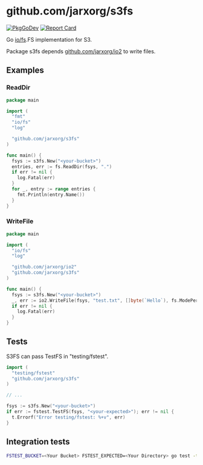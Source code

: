 # github.com/jarxorg/s3fs

[![PkgGoDev](https://pkg.go.dev/badge/github.com/jarxorg/s3fs)](https://pkg.go.dev/github.com/jarxorg/s3fs)
[![Report Card](https://goreportcard.com/badge/github.com/jarxorg/s3fs)](https://goreportcard.com/report/github.com/jarxorg/s3fs)

Go [io/fs](https://pkg.go.dev/io/fs).FS implementation for S3.

Package s3fs depends [github.com/jarxorg/io2](https://github.com/jarxorg/io2) to write files.

## Examples

### ReadDir

```go
package main

import (
  "fmt"
  "io/fs"
  "log"

  "github.com/jarxorg/s3fs"
)

func main() {
  fsys := s3fs.New("<your-bucket>")
  entries, err := fs.ReadDir(fsys, ".")
  if err != nil {
    log.Fatal(err)
  }
  for _, entry := range entries {
    fmt.Println(entry.Name())
  }
}
```

### WriteFile

```go
package main

import (
  "io/fs"
  "log"

  "github.com/jarxorg/io2"
  "github.com/jarxorg/s3fs"
)

func main() {
  fsys := s3fs.New("<your-bucket>")
  _, err := io2.WriteFile(fsys, "test.txt", []byte(`Hello`), fs.ModePerm)
  if err != nil {
    log.Fatal(err)
  }
}
```

## Tests

S3FS can pass TestFS in "testing/fstest".

```go
import (
  "testing/fstest"
  "github.com/jarxorg/s3fs"
)

// ...

fsys := s3fs.New("<your-bucket>")
if err := fstest.TestFS(fsys, "<your-expected>"); err != nil {
  t.Errorf("Error testing/fstest: %+v", err)
}
```

## Integration tests

```sh
FSTEST_BUCKET=<Your Bucket> FSTEST_EXPECTED=<Your Directory> go test -tags integtest ./...
```
